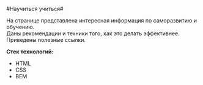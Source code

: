 #Научиться учиться#

На странице представлена интересная информация по саморазвитию и обучению.  
Даны рекомендации и техники того, как это делать эффективнее.  
Приведены полезные ссылки.

**Стек технологий:**
* HTML
* CSS
* BEM
